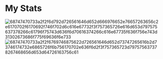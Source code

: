 # My Stats
![68747470733a2f2f6d792d726561646d652d666976652e76657263656c2e6170702f6170692f746f702d6c616e67732f3f757365726e616d653d797575637378266c61796f75743d636f6d70616374266c616e67735f636f756e743d31302673686f775f69636f6e733](https://github.com/user-attachments/assets/959f3766-d6d7-4759-9ef2-d9d52d495277)
<br>
![68747470733a2f2f6769746875622d726561646d652d73747265616b2d73746174732e6865726f6b756170702e636f6d2f3f757365723d797575637378267468656d653d64726163756c61](https://github.com/user-attachments/assets/870a0890-ec15-4a74-95c0-0bc79de16a1b)
